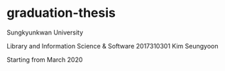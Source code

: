 # graduation-thesis

<p> Sungkyunkwan University <p>
Library and Information Science & Software
2017310301 Kim Seungyoon

Starting from March 2020
